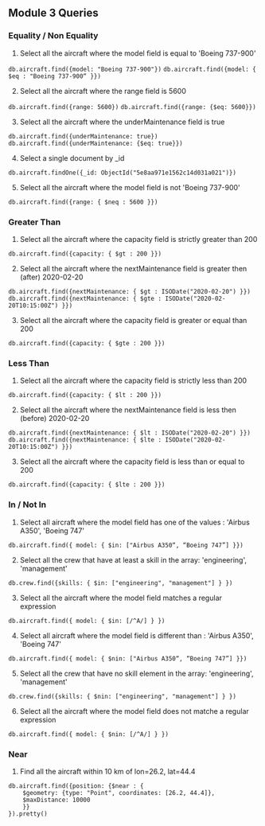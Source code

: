 ## Module 3 Queries

### Equality / Non Equality

1. Select all the aircraft where the model field is equal to 'Boeing 737-900'

`db.aircraft.find({model: "Boeing 737-900"})`
`db.aircraft.find({model: { $eq : "Boeing 737-900“ }})`

	
2. Select all the aircraft where the range field is 5600 

`db.aircraft.find({range: 5600})`
`db.aircraft.find({range: {$eq: 5600}})`


3. Select all the aircraft where the underMaintenance field is true

`db.aircraft.find({underMaintenance: true})`	
`db.aircraft.find({underMaintenance: {$eq: true}})`	


4. Select a single document by _id

`db.aircraft.findOne({_id: ObjectId("5e8aa971e1562c14d031a021")})`


5. Select all the aircraft where the model field is not 'Boeing 737-900'

`db.aircraft.find({range: { $neq : 5600 }})`



### Greater Than
	
1. Select all the aircraft where the capacity field is strictly greater than 200

`db.aircraft.find({capacity: { $gt : 200 }})`	

			
2. Select all the aircraft where the nextMaintenance field is greater then (after) 2020-02-20

`db.aircraft.find({nextMaintenance: { $gt : ISODate("2020-02-20") }})`	
`db.aircraft.find({nextMaintenance: { $gte : ISODate("2020-02-20T10:15:00Z") }})`

3. Select all the aircraft where the capacity field is greater or equal than 200

`db.aircraft.find({capacity: { $gte : 200 }})`



### Less Than

1. Select all the aircraft where the capacity field is strictly less than 200

`db.aircraft.find({capacity: { $lt : 200 }})`	

			
2. Select all the aircraft where the nextMaintenance field is less then (before) 2020-02-20

`db.aircraft.find({nextMaintenance: { $lt : ISODate("2020-02-20") }})`	
`db.aircraft.find({nextMaintenance: { $lte : ISODate("2020-02-20T10:15:00Z") }})`

3. Select all the aircraft where the capacity field is less than or equal to 200

`db.aircraft.find({capacity: { $lte : 200 }})`


### In / Not In

1. Select all aircraft where the model field has one of the values : 'Airbus A350', 'Boeing 747'

`db.aircraft.find({ model: { $in: ["Airbus A350“, “Boeing 747”] }})`


2. Select all the crew that have at least a skill in the array: 'engineering', 'management'

`db.crew.find({skills: { $in: ["engineering", "management"] } })`


3. Select all the aircraft where the model field matches a regular expression

`db.aircraft.find({ model: { $in: [/^A/] } })`


4. Select all aircraft where the model field is different than : 'Airbus A350', 'Boeing 747'

`db.aircraft.find({ model: { $nin: ["Airbus A350“, “Boeing 747”] }})`


5. Select all the crew that have no skill element in the array: 'engineering', 'management'

`db.crew.find({skills: { $nin: ["engineering", "management"] } })`


6. Select all the aircraft where the model field does not matche a regular expression

`db.aircraft.find({ model: { $nin: [/^A/] } })`


### Near

1. Find all the aircraft within 10 km of lon=26.2, lat=44.4

````
db.aircraft.find({position: {$near : {
	$geometry: {type: "Point", coordinates: [26.2, 44.4]}, 
	$maxDistance: 10000
	}}
}).pretty()
````

